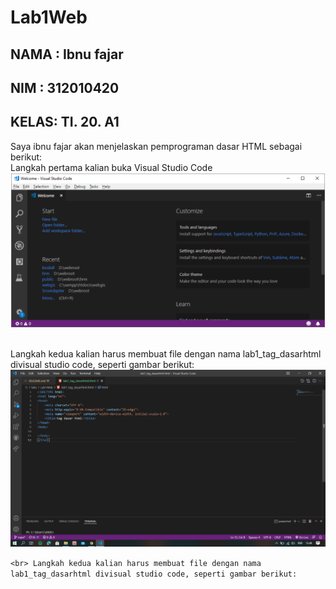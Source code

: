 # Lab1Web

## NAMA : Ibnu fajar 
## NIM  : 312010420
## KELAS: TI. 20. A1

Saya ibnu fajar akan menjelaskan pemprograman dasar HTML sebagai berikut:
<br> Langkah pertama kalian buka Visual Studio Code
![p](gambar/gb1.png)

<br> Langkah kedua kalian harus membuat file dengan nama lab1_tag_dasarhtml divisual studio code, seperti gambar berikut:
![p](gambar/gb2.png) <br>

``<br> Langkah kedua kalian harus membuat file dengan nama lab1_tag_dasarhtml divisual studio code, seperti gambar berikut:``